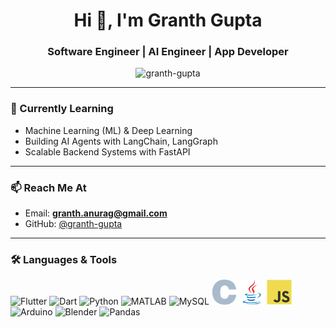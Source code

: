 <h1 align="center">Hi 👋, I'm Granth Gupta</h1>
<h3 align="center">Software Engineer | AI Engineer | App Developer</h3>

<p align="center">
  <img src="https://komarev.com/ghpvc/?username=granth-gupta&label=Profile%20views&color=0e75b6&style=flat" alt="granth-gupta" />
</p>

---

### 🧠 Currently Learning
- Machine Learning (ML) & Deep Learning
- Building AI Agents with LangChain, LangGraph
- Scalable Backend Systems with FastAPI

---

### 📫 Reach Me At
- Email: **granth.anurag@gmail.com**
- GitHub: [@granth-gupta](https://github.com/granth-gupta)

---

### 🛠️ Languages & Tools
<p align="left">
  <img src="https://www.vectorlogo.zone/logos/flutterio/flutterio-icon.svg" alt="Flutter" width="40" height="40"/>
  <img src="https://www.vectorlogo.zone/logos/dartlang/dartlang-icon.svg" alt="Dart" width="40" height="40"/>
  <img src="https://www.python.org/static/opengraph-icon-200x200.png" alt="Python" width="40" height="40"/>
  <img src="https://upload.wikimedia.org/wikipedia/commons/2/21/Matlab_Logo.png" alt="MATLAB" width="40" height="40"/>
  <img src="https://cdn.iconscout.com/icon/free/png-256/mysql-6-226028.png" alt="MySQL" width="40" height="40"/>
  <img src="https://raw.githubusercontent.com/devicons/devicon/master/icons/c/c-original.svg" alt="C" width="40" height="40"/>
  <img src="https://raw.githubusercontent.com/devicons/devicon/master/icons/java/java-original.svg" alt="Java" width="40" height="40"/>
  <img src="https://raw.githubusercontent.com/devicons/devicon/master/icons/javascript/javascript-original.svg" alt="JavaScript" width="40" height="40"/>
  <img src="https://cdn.worldvectorlogo.com/logos/arduino-1.svg" alt="Arduino" width="40" height="40"/>
  <img src="https://upload.wikimedia.org/wikipedia/commons/0/0e/Blender_logo_no_text.svg" alt="Blender" width="40" height="40"/>
  <img src="https://pandas.pydata.org/static/img/pandas_mark.svg" alt="Pandas" width="40" height="40"/>
</p>

